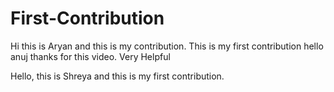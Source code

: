 # First-Contribution
Hi this is Aryan and this is my contribution.
This is my first contribution
hello anuj thanks for this video. Very Helpful

Hello, this is Shreya and this is my first contribution.

